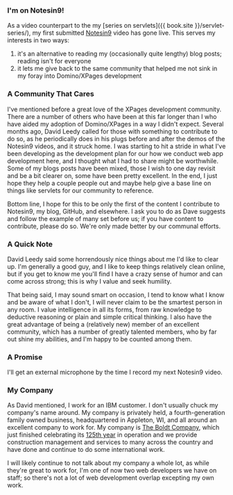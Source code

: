 ### I'm on Notesin9!
As a video counterpart to the my [series on servlets]({{ book.site }}/servlet-series/), my first submitted [Notesin9](//www.notesin9.com/2015/04/09/notesin9-173-getting-started-with-servlets/) video has gone live. This serves my interests in two ways:

1. it's an alternative to reading my (occasionally quite lengthy) blog posts; reading isn't for everyone
2. it lets me give back to the same community that helped me not sink in my foray into Domino/XPages development

### A Community That Cares
I've mentioned before a great love of the XPages development community. There are a number of others who have been at this far longer than I who have aided my adoption of Domino/XPages in a way I didn't expect. Several months ago, David Leedy called for those with something to contribute to do so, as he periodically does in his plugs before and after the demos of the Notesin9 videos, and it struck home. I was starting to hit a stride in what I've been developing as the development plan for our how we conduct web app development here, and I thought what I had to share might be worthwhile. Some of my blogs posts have been mixed, those I wish to one day revisit and be a bit clearer on, some have been pretty excellent. In the end, I just hope they help a couple people out and maybe help give a base line on things like servlets for our community to reference.

Bottom line, I hope for this to be only the first of the content I contribute to Notesin9, my blog, GitHub, and elsewhere. I ask you to do as Dave suggests and follow the example of many set before us; if you have content to contribute, please do so. We're only made better by our communal efforts.

### A Quick Note
David Leedy said some horrendously nice things about me I'd like to clear up. I'm generally a good guy, and I like to keep things relatively clean online, but if you get to know me you'll find I have <span data-toggle="tooltip" title="the downside to being a veteran and having worked in emergency medicine">a crazy sense of humor</span> and can come across strong; this is why I value and seek humility.

That being said, I may sound smart on occasion, I tend to know what I know and <span data-toggle="tooltip" title="really not know it, f.e.- I never took high school chemistry">be aware of what I don't</span>, I will never claim to be the smartest person in any room. I value intelligence in all its forms, from raw knowledge to deductive reasoning or plain and simple critical thinking. I also have the great advantage of being a (relatively new) member of an excellent community, which has a number of greatly talented members, who by far out shine my abilities, and I'm happy to be counted among them.


### A Promise
I'll get an external microphone by the time I record my next Notesin9 video.

### My Company
As David mentioned, I work for an IBM customer. I don't usually chuck my company's name around. My company is privately held, a fourth-generation family owned business, headquartered in Appleton, WI, and all around an excellent company to work for. My company is [The Boldt Company](//www.theboldtcompany.com/), which just finished celebrating its [125th year](//www.theboldtcompany.com/125-anniversary/home.php) in operation and we provide construction management and services to many across the country and have done and continue to do some international work.

I will likely continue to not talk about my company a whole lot, as while they're great to work for, I'm <span data-toggle="tooltip" title="we're up to 2!">one of now two web developers</span> we have on staff; so there's not a lot of web development overlap excepting my own work.
